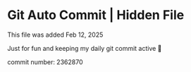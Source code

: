 # Git Auto Commit | Hidden File

This file was added Feb 12, 2025

Just for fun and keeping my daily git commit active 🤪

commit number: 2362870

